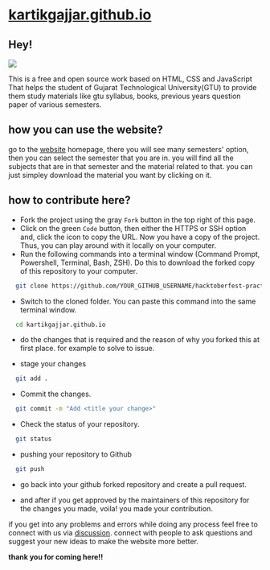 # [kartikgajjar.github.io](https://kartik2220.github.io/kartikgajjar.github.io/)

## Hey!
![](website.png)

This is a free and open source work based on HTML, CSS and JavaScript That helps the student of Gujarat Technological University(GTU) to provide them study materials like gtu syllabus, books, previous years question paper of various semesters. 

## how you can use the website?

go to the [website](https://kartik2220.github.io/kartikgajjar.github.io/) homepage, there you will see many semesters' option, then you can select the semester that you are in. you will find all the subjects that are in that semester and the material related to that. you can just simpley download the material you want by clicking on it.

## how to contribute here?

- Fork the project using the gray `Fork` button in the top right of this page.
- Click on the green `Code` button, then either the HTTPS or SSH option and, click the icon to copy the URL. Now you have a copy of the project. Thus, you can play around with it locally on your computer.
- Run the following commands into a terminal window (Command Prompt, Powershell, Terminal, Bash, ZSH). Do this to download the forked copy of this repository to your computer.

```bash
  git clone https://github.com/YOUR_GITHUB_USERNAME/hacktoberfest-practice.git
```

- Switch to the cloned folder. You can paste this command into the same terminal window.

```bash
  cd kartikgajjar.github.io
```
- do the changes that is required and the reason of why you forked this at first place. for example to solve to issue.

- stage your changes

```bash
  git add .
```

- Commit the changes.

```bash
  git commit -m "Add <title your change>"
```

- Check the status of your repository.

```bash
  git status
```
- pushing your repository to Github

```bash
  git push
```

- go back into your github forked repository and create a pull request.

- and after if you get approved by the maintainers of this repository for the changes you made, voila! you made your contribution.

if you get into any problems and errors while doing any process feel free to connect with us via [discussion](https://github.com/Kartik2220/kartikgajjar.github.io/discussions). connect with people to ask questions and suggest your new ideas to make the website more better.

**thank you for coming here!!** 


